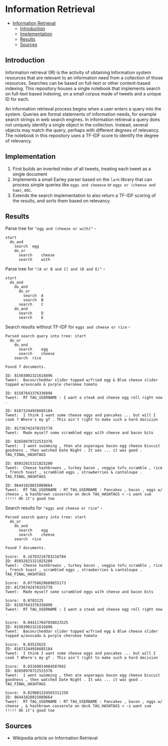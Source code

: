# Information Retrieval

- [Information Retrieval](#information-retrieval)
  - [Introduction](#introduction)
  - [Implementation](#implementation)
  - [Results](#results)
  - [Sources](#sources)

## Introduction

Information retrieval (IR) is the activity of obtaining Information system resources that are relevant to an information need from a collection of those resources.  Searches can be based on full-text or other content-based indexing. This repository houses a single notebook that implements search on full-text based indexing, on a small corpus made of tweets and a unique ID for each.

An information retrieval process begins when a user enters a query into  the system. Queries are formal statements of information needs, for  example search strings in web search engines. In information retrieval a query does not uniquely identify a single object in the collection.  Instead, several objects may match the query, perhaps with different  degrees of relevancy. The notebook in this repository uses a TF-IDF score to identify the degree of relevancy.

## Implementation

1. First builds an inverted index of all tweets, treating each tweet as a single  document
2. Implements a small Earley parser based on the `lark` library that can process simple queries like `eggs and cheeese` or `eggs or (cheese and ham)`, etc.
3. Extends the search implementation to also return a TF-IDF scoring of the results, and sorts them based on relevancy.

## Results

Parse tree for `"egg and (cheese or with)"` -

```
start
  do_and
    search	egg
    do_or
      search	cheese
      search	with
```

Parse tree for `"(A or B and C) and (D and E)"` -

```
start
  do_and
    do_and
      do_or
        search	A
        search	B
      search	C
    do_and
      search	D
      search	E
```

Search results without TF-IDF for `eggs and cheese or rice` -

```
Parsed search query into tree: start
  do_or
    do_and
      search	egg
      search	cheese
    search	rice

Found 7 documents.

ID:	81503002321616896
Tweet:	Bacon/cheddar slider topped w/fried egg & Blue cheese slider topped w/avocado & purple cherokee tomato

ID:	81587643376336896
Tweet:	RT TAG_USERNAME : I want a steak and cheese egg roll right now .

ID:	81673244926685184
Tweet:	I think I want some cheese eggs and pancakes ... but will I cook ? Where's my gf . This ain't right to make such a hard decision

ID:	81736742478155778
Tweet:	Made myself some scrambled eggs with cheese and bacon bits

ID:	82650970722533376
Tweet:	I went swimming , then ate asparagus bacon egg cheese biscuit goodness , then watched Date Night . It was ... it was good . TAG_FINAL_HASHTAGS

ID:	85032815321825280
Tweet:	Cheese hashbrowns , turkey bacon , veggie tofu scramble , rice , french toast , scrambled eggs , strawberries & cantaloupe . TAG_FINAL_HASHTAGS

ID:	86441828815089664
Tweet:	RT TAG_USERNAME : RT TAG_USERNAME : Pancakes , bacon , eggs w/ cheese , & hashbrown casserole on deck TAG_HASHTAGS < ~i want sum !!!!! Ok it's good too
```

Search results for `"eggs and cheese or rice"` -

```
Parsed search query into tree: start
  do_or
    do_and
      search	egg
      search	cheese
    search	rice

Found 7 documents.

Score:	0.16783216783216784
ID:	85032815321825280
Tweet:	Cheese hashbrowns , turkey bacon , veggie tofu scramble , rice , french toast , scrambled eggs , strawberries & cantaloupe . TAG_FINAL_HASHTAGS

Score:	0.07758620689655173
ID:	81736742478155778
Tweet:	Made myself some scrambled eggs with cheese and bacon bits

Score:	0.0703125
ID:	81587643376336896
Tweet:	RT TAG_USERNAME : I want a steak and cheese egg roll right now .

Score:	0.044117647058823525
ID:	81503002321616896
Tweet:	Bacon/cheddar slider topped w/fried egg & Blue cheese slider topped w/avocado & purple cherokee tomato

Score:	0.03515625
ID:	81673244926685184
Tweet:	I think I want some cheese eggs and pancakes ... but will I cook ? Where's my gf . This ain't right to make such a hard decision

Score:	0.03169014084507042
ID:	82650970722533376
Tweet:	I went swimming , then ate asparagus bacon egg cheese biscuit goodness , then watched Date Night . It was ... it was good . TAG_FINAL_HASHTAGS

Score:	0.029801324503311258
ID:	86441828815089664
Tweet:	RT TAG_USERNAME : RT TAG_USERNAME : Pancakes , bacon , eggs w/ cheese , & hashbrown casserole on deck TAG_HASHTAGS < ~i want sum !!!!! Ok it's good too
```

## Sources

- Wikipedia article on Information Retrieval